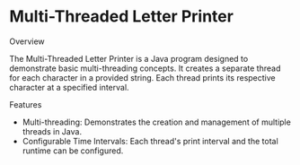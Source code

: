 # Multi-Threaded Letter Printer

Overview

The Multi-Threaded Letter Printer is a Java program designed to demonstrate basic multi-threading concepts. It creates a separate thread for each character in a provided string. Each thread prints its respective character at a specified interval.

Features

- Multi-threading: Demonstrates the creation and management of multiple threads in Java.
- Configurable Time Intervals: Each thread's print interval and the total runtime can be configured.
